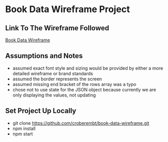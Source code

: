 # Book Data Wireframe Project

## Link To The Wireframe Followed
[Book Data Wireframe](https://docs.google.com/document/d/e/2PACX-1vSTUPyUdaRBmQBlmpUsv1YWlINbYRDkVSZsIV7Qgrm7xFGEj_I6pCqSmPEMAuOqZmk7kXX9PO2aMhqf/pub)

## Assumptions and Notes
- assumed exact font style and sizing would be provided by either a more detailed wireframe or brand standards
- assumed the border represents the screen
- assumed missing end bracket of the rows array was a typo
- chose not to use state for the JSON object because currently we are only displaying the values, not updating

## Set Project Up Locally
- git clone https://github.com/croberembt/book-data-wireframe.git
- npm install
- npm start